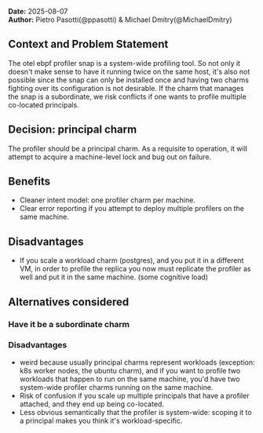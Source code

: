 **Date:** 2025-08-07<br/>
**Author:** Pietro Pasotti(@ppasotti) & Michael Dmitry(@MichaelDmitry)

## Context and Problem Statement

The otel ebpf profiler snap is a system-wide profiling tool. 
So not only it doesn't make sense to have it running twice on the same host, it's also not possible since the snap can 
only be installed once and having two charms fighting over its configuration is not desirable.
If the charm that manages the snap is a subordinate, we risk conflicts if one wants to profile multiple co-located principals.

## Decision: principal charm 

The profiler should be a principal charm.
As a requisite to operation, it will attempt to acquire a machine-level lock and bug out on failure.

## Benefits

- Cleaner intent model: one profiler charm per machine.
- Clear error reporting if you attempt to deploy multiple profilers on the same machine.

## Disadvantages

- If you scale a workload charm (postgres), and you put it in a different VM, in order to profile the replica 
  you now must replicate the profiler as well and put it in the same machine. (some cognitive load)

## Alternatives considered

### Have it be a subordinate charm
### Disadvantages

- weird because usually principal charms represent workloads (exception: k8s worker nodes, the ubuntu charm), and 
  if you want to profile two workloads that happen to run on the same machine, you'd have two system-wide profiler 
  charms running on the same machine.  
- Risk of confusion if you scale up multiple principals that have a profiler attached, and they end up being co-located.
- Less obvious semantically that the profiler is system-wide: scoping it to a principal makes you think it's workload-specific.




